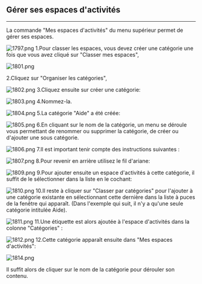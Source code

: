 ## Gérer ses espaces d'activités

---


La commande "Mes espaces d'activités" du menu supérieur permet de gérer ses espaces.

![1797.png](http://www.claroline.net/uploads/custom/images/1797.png)
1.Pour classer les espaces, vous devez créer une catégorie une fois que vous avez cliqué sur "Classer mes espaces",

![1801.png](http://www.claroline.net/uploads/custom/images/1801.png)

2.Cliquez sur "Organiser les catégories",

![1802.png](http://www.claroline.net/uploads/custom/images/1802.png)
3.Cliquez ensuite sur créer une catégorie:

![1803.png](http://www.claroline.net/uploads/custom/images/1803.png)
4.Nommez-la.

![1804.png](http://www.claroline.net/uploads/custom/images/1804.png)
5.La catégorie "Aide" a été créée:

![1805.png](http://www.claroline.net/uploads/custom/images/1805.png)
6.En cliquant sur le nom de la catégorie, un menu se déroule vous permettant de renommer ou supprimer la catégorie, de créer ou d'ajouter une sous catégorie.

![1806.png](http://www.claroline.net/uploads/custom/images/1806.png)
7.Il est important tenir compte des instructions suivantes :

![1807.png](http://www.claroline.net/uploads/custom/images/1807.png)
8.Pour revenir en arrière utilisez le fil d'ariane:

![1809.png](http://www.claroline.net/uploads/custom/images/1809.png)
9.Pour ajouter ensuite un espace d'activités à cette catégorie, il suffit de le sélectionner dans la liste en le cochant:

![1810.png](http://www.claroline.net/uploads/custom/images/1810.png)
10.Il reste à cliquer sur "Classer par catégories" pour l'ajouter à une catégorie existante en sélectionnant cette dernière dans la liste à puces de la fenêtre qui apparaît. (Dans l'exemple qui suit, il n'y a qu'une seule catégorie intitulée Aide).

![1811.png](http://www.claroline.net/uploads/custom/images/1811.png)
11.Une étiquette est alors ajoutée à l'espace d'activités dans la colonne "Catégories" :

![1812.png](http://www.claroline.net/uploads/custom/images/1812.png)
12.Cette catégorie apparaît ensuite dans "Mes espaces d'activités":

![1814.png](http://www.claroline.net/uploads/custom/images/1814.png)

Il suffit alors de cliquer sur le nom de la catégorie pour dérouler son contenu.
